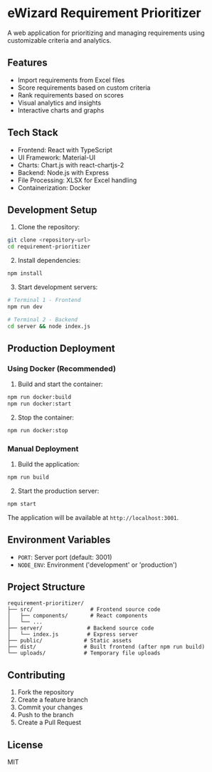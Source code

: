 # eWizard Requirement Prioritizer

A web application for prioritizing and managing requirements using customizable criteria and analytics.

## Features

- Import requirements from Excel files
- Score requirements based on custom criteria
- Rank requirements based on scores
- Visual analytics and insights
- Interactive charts and graphs

## Tech Stack

- Frontend: React with TypeScript
- UI Framework: Material-UI
- Charts: Chart.js with react-chartjs-2
- Backend: Node.js with Express
- File Processing: XLSX for Excel handling
- Containerization: Docker

## Development Setup

1. Clone the repository:
```bash
git clone <repository-url>
cd requirement-prioritizer
```

2. Install dependencies:
```bash
npm install
```

3. Start development servers:
```bash
# Terminal 1 - Frontend
npm run dev

# Terminal 2 - Backend
cd server && node index.js
```

## Production Deployment

### Using Docker (Recommended)

1. Build and start the container:
```bash
npm run docker:build
npm run docker:start
```

2. Stop the container:
```bash
npm run docker:stop
```

### Manual Deployment

1. Build the application:
```bash
npm run build
```

2. Start the production server:
```bash
npm start
```

The application will be available at `http://localhost:3001`.

## Environment Variables

- `PORT`: Server port (default: 3001)
- `NODE_ENV`: Environment ('development' or 'production')

## Project Structure

```
requirement-prioritizer/
├── src/                  # Frontend source code
│   ├── components/       # React components
│   └── ...
├── server/              # Backend source code
│   └── index.js         # Express server
├── public/             # Static assets
├── dist/               # Built frontend (after npm run build)
└── uploads/            # Temporary file uploads
```

## Contributing

1. Fork the repository
2. Create a feature branch
3. Commit your changes
4. Push to the branch
5. Create a Pull Request

## License

MIT
